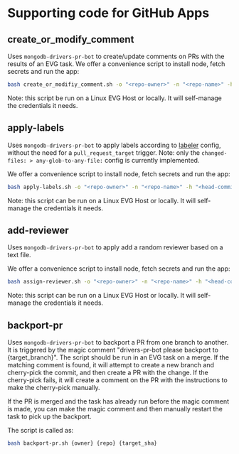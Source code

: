 # Supporting code for GitHub Apps

## create_or_modify_comment

Uses `mongodb-drivers-pr-bot` to create/update comments on PRs
with the results of an EVG task.  We offer a convenience script to install node,
fetch secrets and run the app:

```bash
bash create_or_modifiy_comment.sh -o "<repo-owner>" -n "<repo-name>" -h "<head-commit-sha>" -m "<comment-match>" -c "<path-to-comment-file>"
```

Note: this script be run on a Linux EVG Host or locally.  It will self-manage the credentials it needs.

## apply-labels

Uses `mongodb-drivers-pr-bot` to apply labels according to [labeler](https://github.com/actions/labeler) config,
without the need for a `pull_request_target` trigger.  Note: only the `changed-files: > any-glob-to-any-file:` config
is currently implemented.

We offer a convenience script to install node,
fetch secrets and run the app:

```bash
bash apply-labels.sh -o "<repo-owner>" -n "<repo-name>" -h "<head-commit-sha>" -l "<path-to-labeler-config>"
```

Note: this script can be run on a Linux EVG Host or locally.  It will self-manage the credentials it needs.

## add-reviewer

Uses `mongodb-drivers-pr-bot` to apply add a random reviewer based on a text file.

We offer a convenience script to install node,
fetch secrets and run the app:

```bash
bash assign-reviewer.sh -o "<repo-owner>" -n "<repo-name>" -h "<head-commit-sha>" -p "<path-to-reviewer-list>"
```

Note: this script can be run on a Linux EVG Host or locally.  It will self-manage the credentials it needs.

## backport-pr

Uses `mongodb-drivers-pr-bot` to backport a PR from one branch to another.  It is triggered by the magic
comment "drivers-pr-bot please backport to {target_branch}".  The script should be run in an EVG task on a merge.
If the matching comment is found, it will attempt to create a new branch and cherry-pick the commit, and then
create a PR with the change.  If the cherry-pick fails, it will create a comment on the PR with the instructions
to make the cherry-pick manually.

If the PR is merged and the task has already run before the magic comment is made, you can make the magic comment
and then manually restart the task to pick up the backport.

The script is called as:

```bash
bash backport-pr.sh {owner} {repo} {target_sha}
```

